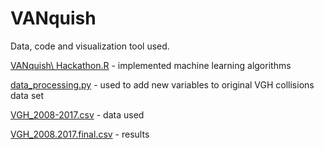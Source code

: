 # VANquish

Data, code and visualization tool used.


[VANquish\ Hackathon.R](https://github.com/natashamm/VANquish/blob/master/VANquish%20Hackathon.R) - implemented machine learning algorithms

[data_processing.py](https://github.com/natashamm/VANquish/blob/master/data_processing.py) - used to add new variables to original VGH collisions data set

[VGH_2008-2017.csv](https://github.com/natashamm/VANquish/blob/master/VGH_2008-2017.csv) - data used

[VGH_2008.2017.final.csv](https://github.com/natashamm/VANquish/blob/master/VGH_2008.2017.final.csv) - results
